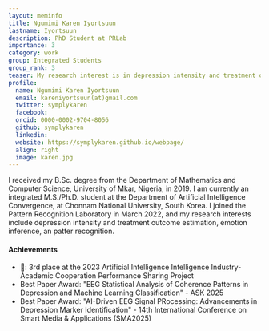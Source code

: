 ```yaml
---
layout: meminfo
title: Ngumimi Karen Iyortsuun
lastname: Iyortsuun
description: PhD Student at PRLab
importance: 3
category: work
group: Integrated Students
group_rank: 3
teaser: My research interest is in depression intensity and treatment outcome estimation, emotion inference, and pattern recognition...
profile:
  name: Ngumimi Karen Iyortsuun
  email: kareniyortsuun(at)gmail.com
  twitter: symplykaren
  facebook:
  orcid: 0000-0002-9704-8056
  github: symplykaren
  linkedin:
  website: https://symplykaren.github.io/webpage/
  align: right
  image: karen.jpg
---
```



I received my B.Sc. degree from the Department of Mathematics and Computer Science, University of Mkar, Nigeria, in 2019. I am currently an integrated M.S./Ph.D. student at the Department of Artificial Intelligence Convergence, at Chonnam National University, South Korea. I joined the Pattern Recognition Laboratory in March 2022, and my research interests include depression intensity and treatment outcome estimation, emotion inference, an patter recognition.

#### Achievements
* 🥉: 3rd place at the 2023 Artificial Intelligence Intelligence Industry-Academic Cooperation Performance Sharing Project 
* Best Paper Award: "EEG Statistical Analysis of Coherence Patterns in Depression and Machine Learning Classification" - ASK 2025
* Best Paper Award: "AI-Driven EEG Signal PRocessing: Advancements in Depression Marker Identification" - 14th International Conference on Smart Media & Applications (SMA2025)

<!--stackedit_data:
eyJoaXN0b3J5IjpbNTEyMTA3MDYsMjE0NjA3MDk4LC0xOTg0Mz
c1ODc4XX0=
-->
